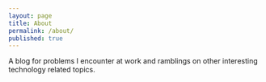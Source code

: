 ```yaml
---
layout: page
title: About
permalink: /about/
published: true
---
```

A blog for problems I encounter at work and ramblings on other interesting technology related topics.
